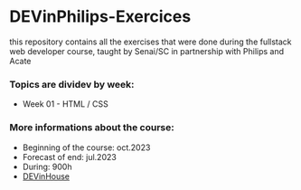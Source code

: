 # DEVinPhilips-Exercices
this repository contains all the exercises that were done during the fullstack web developer course, taught by Senai/SC in partnership with Philips and Acate

### Topics are dividev by week:
- Week 01 - HTML / CSS



### More informations about the course:
- Beginning of the course: oct.2023
- Forecast of end: jul.2023
- During: 900h
- [DEVinHouse](https://devinhouse.tech/)